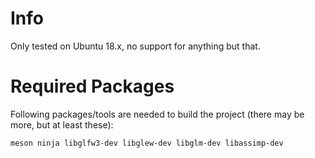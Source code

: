 # Info
Only tested on Ubuntu 18.x, no support for anything but that.

# Required Packages
Following packages/tools are needed to build the project (there may be more, but at least these):

`meson ninja libglfw3-dev libglew-dev libglm-dev libassimp-dev`